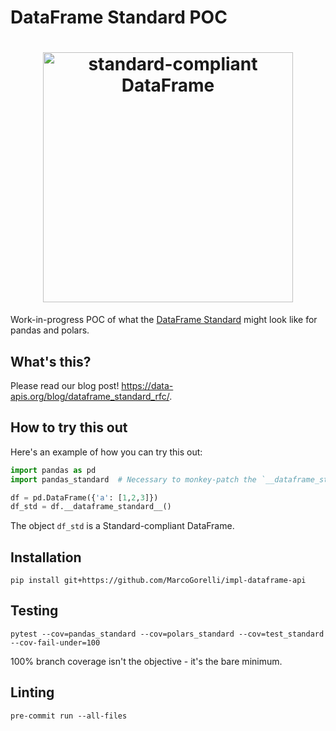 # DataFrame Standard POC

<h1 align="center">
	<img
		width="400"
		alt="standard-compliant DataFrame"
		src="https://github.com/MarcoGorelli/impl-dataframe-api/assets/33491632/fb4bc907-2b85-4ad7-8d13-c2b9912b97f5">
</h1>

Work-in-progress POC of what the [DataFrame Standard](https://data-apis.org/dataframe-api/draft/index.html)
might look like for pandas and polars.

What's this?
------------
Please read our blog post! https://data-apis.org/blog/dataframe_standard_rfc/.

How to try this out
-------------------

Here's an example of how you can try this out:
```python
import pandas as pd
import pandas_standard  # Necessary to monkey-patch the `__dataframe_standard__` attribute.

df = pd.DataFrame({'a': [1,2,3]})
df_std = df.__dataframe_standard__()
```
The object `df_std` is a Standard-compliant DataFrame.

Installation
------------
```
pip install git+https://github.com/MarcoGorelli/impl-dataframe-api
```

Testing
-------
```
pytest --cov=pandas_standard --cov=polars_standard --cov=test_standard --cov-fail-under=100
```
100% branch coverage isn't the objective - it's the bare minimum.

Linting
-------
```
pre-commit run --all-files
```
